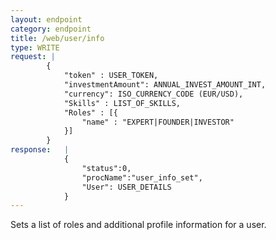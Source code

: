 ```yaml
---
layout: endpoint
category: endpoint
title: /web/user/info
type: WRITE
request: |
        {
            "token" : USER_TOKEN,
            "investmentAmount": ANNUAL_INVEST_AMOUNT_INT,
            "currency": ISO_CURRENCY_CODE (EUR/USD),
            "Skills" : LIST_OF_SKILLS,
            "Roles" : [{
                "name" : "EXPERT|FOUNDER|INVESTOR"
            }]
        }
response:   |
            {
                "status":0,
                "procName":"user_info_set",
                "User": USER_DETAILS
            }
---
```


Sets a list of roles and additional profile information for a user.

